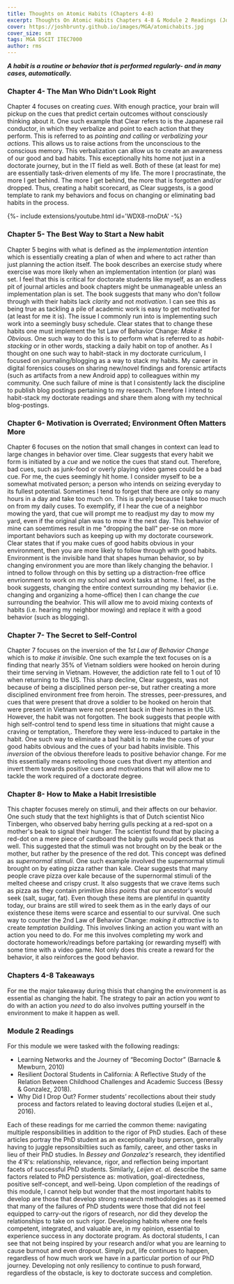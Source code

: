 ```yaml
---
title: Thoughts on Atomic Habits (Chapters 4-8)
excerpt: Thoughts On Atomic Habits Chapters 4-8 & Module 2 Readings (Journal Entry #1)
cover: https://joshbrunty.github.io/images/MGA/atomichabits.jpg
cover_size: sm
tags: MGA DSCIT ITEC7000
author: rms
---
```


***A habit is a routine or behavior that is performed regularly- and in many cases, automatically.*** 


### Chapter 4- The Man Who Didn't Look Right
Chapter 4 focuses on creating *cues*. With enough practice, your brain will pickup on the cues that predict certain outcomes without consciously thinking about it. One such example that Clear refers to is the Japanese rail conductor, in which they verbalize and point to each action that they perform. This is referred to as *pointing and calling* or *verbalizing your actions*. This allows us to raise actions from the unconscious to the conscious memory. This verbalization can allow us to create an awareness of our good and bad habits. This exceptionally hits home not just in a doctorate journey, but in the IT field as well. Both of these (at least for me) are essentially task-driven elements of my life. The more I procrastinate, the more I get behind. The more I get behind, the more that is forgotten and/or dropped. Thus, creating a habit scorecard, as Clear suggests, is a good template to rank my behaviors and focus on changing or eliminating bad habits in the process. 

<div>{%- include extensions/youtube.html id='WDX8-rnoDtA' -%}</div>

### Chapter 5- The Best Way to Start a New habit
Chapter 5 begins with what is defined as the *implementation intention* which is essentially creating a plan of when and where to act rather than just planning the action itself. The book describes an exercise study where exercise was more likely when an implementation intention (or plan) was set. I feel that this is critical for doctorate students like myself, as an endless pit of journal articles and book chapters might be unmanageable unless an implementation plan is set. The book suggests that many who don't follow through with their habits lack *clarity* and not *motivation*. I can see this as being true as tackling a pile of academic work is easy to get motivated for (at least for me it is). The issue I commonly run into is implementing such work into a seemingly busy schedule. Clear states that to change these habits one must implement the 1st Law of Behavior Change: *Make it Obvious*. One such way to do this is to perform what is referred to as *habit-stacking* or in other words, stacking a daily habit on top of another. As I thought on one such way to habit-stack in my doctorate curriculum, I focused on journaling/blogging as a way to stack my habits. My career in digital forensics couses on sharing new/novel findings and forensic artifacts (such as artifacts from a new Android app) to colleagues within my community. One such failure of mine is that I consistently lack the discipline to publish blog postings pertaining to my research. Therefore I intend to habit-stack my doctorate readings and share them along with my technical blog-postings.

### Chapter 6- Motivation is Overrated; Environment Often Matters More
Chapter 6 focuses on the notion that small changes in context can lead to large changes in behavior over time. Clear suggests that every habit we form is initiated by a *cue* and we notice the cues that stand out. Therefore, bad cues, such as junk-food or overly playing video games could be a bad cue. For me, the cues seemingly hit home. I consider myself to be a somewhat motivated person; a person who intends on seizing everyday to its fullest potential. Sometimes I tend to forget that there are only so many hours in a day and take too much on. This is purely because I take too much on from my daily cuses. To exemplify, if I hear the cue of a neighbor mowing the yard, that cue will prompt me to readjust my day to mow my yard, even if the original plan was to mow it the next day. This behavior of mine can soemtimes result in me "dropping the ball" per-se on more important behaviors such as keeping up with my doctorate coursework. Clear states that if you make cues of good habits obvious in your environment, then you are more likely to follow through with good habits. Environment is the invisible hand that shapes human behavior, so by changing environment you are more than likely changing the behavior. I intned to follow through on this by setting up a distraction-free office envrionment to work on my school and work tasks at home. I feel, as the book suggests, changing the entire context surrounding my behavior (i.e. changing and organizing a home-office) then I can change the *cue* surrounding the beahvior. This will allow me to avoid mixing contexts of habits (i.e. hearing my neighbor mowing) and replace it with a good behavior (such as blogging).

### Chapter 7- The Secret to Self-Control

Chapter 7 focuses on the inversion of the *1st Law of Behavior Change* which is to *make it invisible*. One such example the text focuses on is a finding that nearly 35% of Vietnam soldiers were hooked on heroin during their time serving in Vietnam. However, the addiction rate fell to 1 out of 10 when returning to the US. This sharp decline, Clear suggests, was not because of being a disciplined person per-se, but rather creating a more disciplined environment free from heroin. The stresses, peer-pressures, and cues that were present that drove a soldier to be hooked on heroin that were present in Vietnam were not present back in their homes in the US. However, the habit was not forgotten. The book  suggests that people with high self-control tend to spend less time in situations that might cause a craving or temptation,. Therefore they were less-induced to partake in the habit. One such way to eliminate a bad habit is to make the cues of your good habits obvious and the cues of your bad habits invisible. This *inversion* of the obvious therefore leads to positive behavior change. For me this essentially means retooling those cues that divert my attention and invert them towards positive cues and motivations that will allow me to tackle the work required of a doctorate degree.

### Chapter 8- How to Make a Habit Irresistible 

This chapter focuses merely on stimuli, and their affects on our behavior. One such study that the text highlights is that of Dutch scientist Nico Tinbergen, who observed baby herring gulls pecking at a red-spot on a mother's beak to signal their hunger. The scientist found that by placing a red-dot on a mere piece of cardboard the baby gulls would peck that as well. This suggested that the stimuli was not brought on by the beak or the mother, but rather by the presence of the red dot. This concept was defined as *supernormal stimuli*. One such example involved the supernormal stimuli brought on by eating pizza rather than kale. Clear suggests that many people crave pizza over kale because of the supernormal stimuli of the melted cheese and crispy crust. It also suggests that we crave items such as pizza as they contain primitive *bliss points* that our ancestor's would seek (salt, sugar, fat). Even though these items are plentiful in quantity today, our brains are still wired to seek them as in the early days of our existence these items were scarce and essential to our survival. One such way to counter the 2nd Law of Behavior Change: *making it attractive* is to create *temptation building*. This involves linking an action you want with an action you need to do. For me this involves completing my work and doctorate homework/readings before partaking (or rewarding myself) with some time with a video game. Not only does this create a reward for the behavior, it also reinforces the good behavior.

### Chapters 4-8 Takeaways 
For me the major takeaway during thisis that changing the environment is as essential as changing the habit. The strategy to pair an action you *want* to do with an action you *need* to do also involves putting yourself in the environment to make it happen as well.

### Module 2 Readings

For this module we were tasked with the following readings:

* Learning Networks and the Journey of “Becoming Doctor” (Barnacle & Mewburn, 2010)    
* Resilient Doctoral Students in California: A Reflective Study of the Relation Between Childhood Challenges and Academic Success (Bessy & Gonzalez, 2018). 
* Why Did I Drop Out? Former students’ recollections about their study process and factors related to leaving doctoral studies (Leijen et al., 2016).

Each of these readings for me carried the common theme: navigating multiple responsibilities in addition to the rigor of PhD studies. Each of these articles portray the PhD student as an exceptionally busy person, generally having to juggle repsonsibiltiies such as family, career, and other tasks in lieu of their PhD studies. In *Bessey and Gonzalez's* research, they identified the 4'R's: relationship, relevance, rigor, and reflection being important facets of successful PhD students. Similarly, *Leijen et. al.* describe the same factors related to PhD persistence as: motivation, goal-directedness, positive self-concept, and well-being. Upon completion of the readings of this module, I cannot help but wonder that the most important habits to develop are those that develop strong research methodologies as it seemed that many of the failures of PhD students were those that did not feel equipped to carry-out the rigors of research, nor did they develop the relationships to take on such rigor. Developing habits where one feels competent, integrated, and valuable are, in my opinion, essential to experience success in any doctorate program. As doctoral students, I can see that not being inspired by your research and/or what you are learning to cause burnout and even dropout. Simply put, life continues to happen, regardless of how much work we have in a particular portion of our PhD journey. Developing not only resiliency to continue to push forward, regardless of the obstacle, is key to doctorate success and completion.

